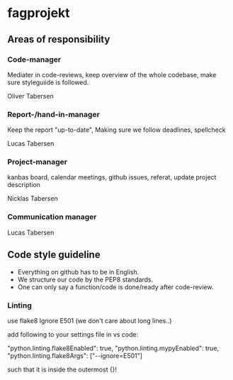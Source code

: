 # fagprojekt



## Areas of responsibility

### Code-manager
Mediater in code-reviews, keep overview of the whole codebase, make sure styleguiide is followed.

Oliver Tabersen


### Report-/hand-in-manager
Keep the report "up-to-date", Making sure we follow deadlines, spellcheck

Lucas Tabersen


### Project-manager
kanbas board, calendar meetings, github issues, referat, update project description

Nicklas Tabersen


### Communication manager

Lucas Tabersen



## Code style guideline 
- Everything on github has to be in English.
- We structure our code by the PEP8 standards. 
- One can only say a function/code is done/ready after code-review.

### Linting
use flake8
Ignore E501 (we don't care about long lines..)

add following to your settings file in vs code:

"python.linting.flake8Enabled": true,
"python.linting.mypyEnabled": true,
"python.linting.flake8Args": ["--ignore=E501"]

such that it is inside the outermost {}!